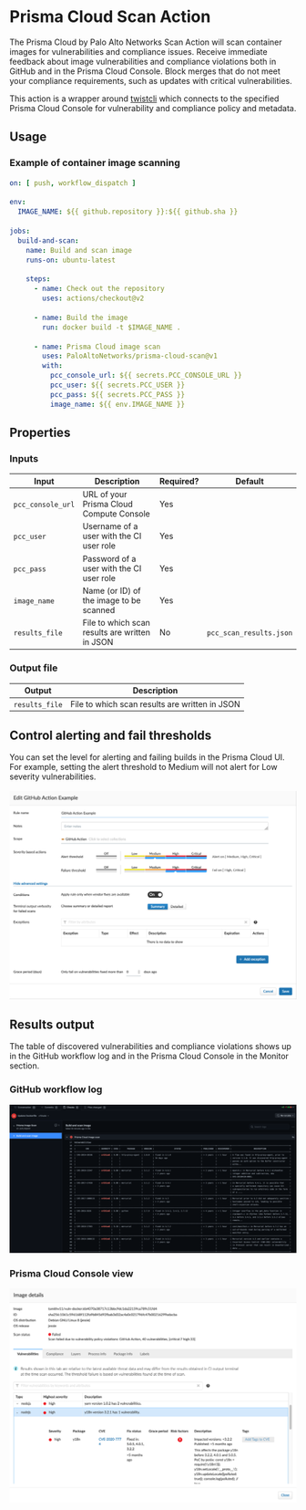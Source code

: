 # Prisma Cloud Scan Action
The Prisma Cloud by Palo Alto Networks Scan Action will scan container images for vulnerabilities and compliance issues. Receive immediate feedback about image vulnerabilities and compliance violations both in GitHub and in the Prisma Cloud Console. Block merges that do not meet your compliance requirements, such as updates with critical vulnerabilities.

This action is a wrapper around [twistcli](https://docs.twistlock.com/docs/compute_edition/tools/twistcli_scan_images.html) which connects to the specified Prisma Cloud Console for vulnerability and compliance policy and metadata.


## Usage
### Example of container image scanning
```yaml
on: [ push, workflow_dispatch ]

env:
  IMAGE_NAME: ${{ github.repository }}:${{ github.sha }}

jobs:
  build-and-scan:
    name: Build and scan image
    runs-on: ubuntu-latest

    steps:
      - name: Check out the repository
        uses: actions/checkout@v2

      - name: Build the image
        run: docker build -t $IMAGE_NAME .

      - name: Prisma Cloud image scan
        uses: PaloAltoNetworks/prisma-cloud-scan@v1
        with:
          pcc_console_url: ${{ secrets.PCC_CONSOLE_URL }}
          pcc_user: ${{ secrets.PCC_USER }}
          pcc_pass: ${{ secrets.PCC_PASS }}
          image_name: ${{ env.IMAGE_NAME }}
```


## Properties

### Inputs
| Input | Description | Required? | Default |
|---|---|---|---|
| `pcc_console_url` | URL of your Prisma Cloud Compute Console | Yes |  |
| `pcc_user` | Username of a user with the CI user role | Yes |  |
| `pcc_pass` | Password of a user with the CI user role | Yes |  |
| `image_name` | Name (or ID) of the image to be scanned | Yes |  |
| `results_file` | File to which scan results are written in JSON | No | `pcc_scan_results.json` |

### Output file
| Output | Description |
|---|---|
| `results_file` | File to which scan results are written in JSON |

## Control alerting and fail thresholds
You can set the level for alerting and failing builds in the Prisma Cloud UI. For example, setting the alert threshold to Medium will not alert for Low severity vulnerabilities.
<br /><br />
<img src="./images/pc_ci_rule_example.png">


## Results output
The table of discovered vulnerabilities and compliance violations shows up in the GitHub workflow log and in the Prisma Cloud Console in the Monitor section.

### GitHub workflow log
<img src="./images/pc_github_log_output.png">

### Prisma Cloud Console view
<img src="./images/pc_ui_result.png">
